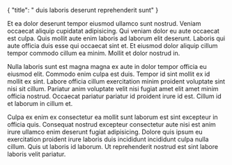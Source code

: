{
  "title": " duis laboris deserunt reprehenderit sunt"
}

Et ea dolor deserunt tempor eiusmod ullamco sunt nostrud. Veniam occaecat aliquip cupidatat adipisicing. Qui veniam dolor eu aute occaecat est culpa. Quis mollit aute enim laboris ad laborum elit deserunt. Laboris qui aute officia duis esse qui occaecat sint et. Et eiusmod dolor aliquip cillum tempor commodo cillum ea minim. Mollit et dolor nostrud in.

Nulla laboris sunt est magna magna ex aute in dolor tempor officia eu eiusmod elit. Commodo enim culpa est duis. Tempor id sint mollit ex id mollit ex sint. Labore officia cillum exercitation minim proident voluptate sint nisi sit cillum. Pariatur anim voluptate velit nisi fugiat amet elit amet minim officia nostrud. Occaecat pariatur pariatur id proident irure id est. Cillum id et laborum in cillum et.

Culpa ex enim ex consectetur ea mollit sunt laborum est sint excepteur in officia quis. Consequat nostrud excepteur consectetur aute nisi est anim irure ullamco enim deserunt fugiat adipisicing. Dolore quis ipsum eu exercitation proident irure laboris duis incididunt incididunt culpa nulla cillum. Quis ut laboris id laborum. Ut reprehenderit nostrud est sint labore laboris velit pariatur.